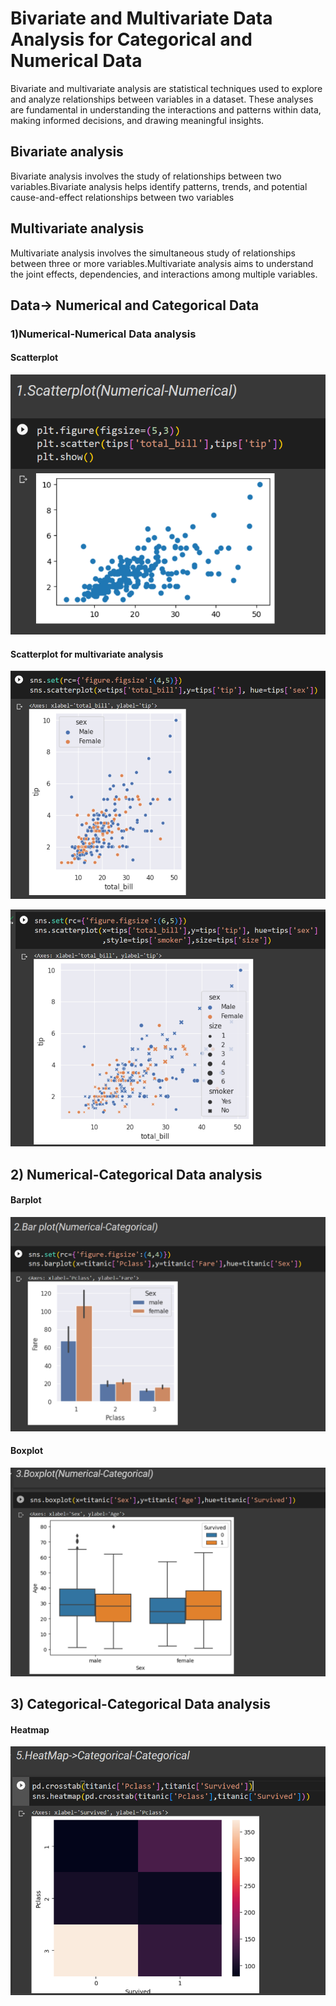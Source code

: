 
# Bivariate and Multivariate Data Analysis for Categorical and Numerical Data

Bivariate and multivariate analysis are statistical techniques used to explore and analyze relationships between variables in a dataset. These analyses are fundamental in understanding the interactions and patterns within data, making informed decisions, and drawing meaningful insights.

## Bivariate analysis

Bivariate analysis involves the study of relationships between two variables.Bivariate analysis helps identify patterns, trends, and potential cause-and-effect relationships between two variables

## Multivariate analysis

Multivariate analysis involves the simultaneous study of relationships between three or more variables.Multivariate analysis aims to understand the joint effects, dependencies, and interactions among multiple variables.

## Data-> Numerical and Categorical Data
### 1)Numerical-Numerical Data analysis


#### **Scatterplot**
![ Data Visualization](https://github.com/Prerna-Shekhawat3/MachineLearning/blob/main/Day4/Scatter_plot.png)



#### **Scatterplot for multivariate analysis**

  
![Data Visualization](https://github.com/Prerna-Shekhawat3/MachineLearning/blob/main/Day4/Scatter_plot_for_multivariate_analysis.png)

![Data Visualization](https://github.com/Prerna-Shekhawat3/MachineLearning/blob/main/Day4/Scatter_plot_for_multivariate_analysis2.png)


## 2) Numerical-Categorical Data analysis

#### **Barplot**
![Data Visualization](https://github.com/Prerna-Shekhawat3/MachineLearning/blob/main/Day4/Bar_plot_for_multivariate_analysis.png)

#### **Boxplot**
![Data Visualization](https://github.com/Prerna-Shekhawat3/MachineLearning/blob/main/Day4/Box_plot.png)

## 3) Categorical-Categorical Data analysis

#### **Heatmap**
![Data Visualization](https://github.com/Prerna-Shekhawat3/MachineLearning/blob/main/Day4/Heat_map.png)
  



